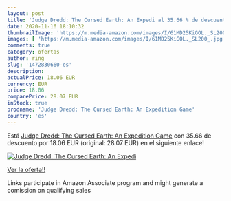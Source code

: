 ```yaml
---
layout: post
title: 'Judge Dredd: The Cursed Earth: An Expedi al 35.66 % de descuento'
date: 2020-11-16 18:10:32
thumbnailImage: 'https://m.media-amazon.com/images/I/61MD25KiGOL._SL200_.jpg'
images: [ 'https://m.media-amazon.com/images/I/61MD25KiGOL._SL200_.jpg' ]
comments: true
category: ofertas
author: ring
slug: '1472830660-es'
description:
actualPrice: 18.06 EUR
currency: EUR
price: 18.06
comparePrice: 28.07 EUR
inStock: true
prodname: 'Judge Dredd: The Cursed Earth: An Expedition Game'
country: 'es'
---
```


Está [Judge Dredd: The Cursed Earth: An Expedition Game](https://www.amazon.es/dp/1472830660/?tag=tolees-21) con 35.66 de descuento por 18.06 EUR (original: 28.07 EUR) en el siguiente enlace!

[![Judge Dredd: The Cursed Earth: An Expedi](https://m.media-amazon.com/images/I/61MD25KiGOL._SL200_.jpg)](https://www.amazon.es/dp/1472830660/?tag=tolees-21)

[Ver la oferta!!](https://www.amazon.es/dp/1472830660/?tag=tolees-21)

Links participate in Amazon Associate program and might generate a comission on qualifying sales


